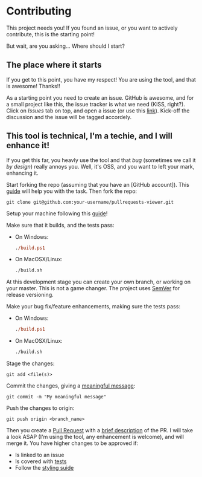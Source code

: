 # Contributing
This project needs you! If you found an issue, or you want to actively contribute, this is the starting point!

But wait, are you asking... Where should I start?

## The place where it starts
If you get to this point, you have my respect! You are using the tool, and that is awesome! Thanks!!

As a starting point you need to create an issue. GitHub is awesome, and for a small project like this, the issue tracker is what we need (KISS, right?).
Click on *Issues* tab on top, and open a issue (or use this [link][issues]). Kick-off the discussion and the issue will be tagged accordely.

## This tool is technical, I'm a techie, and I will enhance it!
If you get this far, you heavly use the tool and that *bug* (sometimes we call it *by design*) really annoys you. Well, it's OSS, and you want to left your mark, enhancing it.

Start forking the repo (assuming that you have an [GitHub account]). This [guide][forking_guide] will help you with the task.
Then fork the repo:

    git clone git@github.com:your-username/pullrequests-viewer.git
    
Setup your machine following this [guide][setup_guide]!

Make sure that it builds, and the tests pass:
- On Windows:
    ```ps
    ./build.ps1
    ```
- On MacOSX/Linux:
    ```sh
    ./build.sh
    ```

At this development stage you can create your own branch, or working on your master. This is not a game changer. The project uses [SemVer][semver] for release versioning.

Make your bug fix/feature enhancements, making sure the tests pass:
- On Windows:
    ```ps
    ./build.ps1
    ```
- On MacOSX/Linux:
    ```sh
    ./build.sh
    ```

Stage the changes:

    git add <file(s)>

Commit the changes, giving a [meaningful message][git_commit_messages]:

    git commit -m "My meaningful message"

Push the changes to origin:

    git push origin <branch_name>

Then you create a [Pull Request][pull_requests] with a [brief description][pr_description] of the PR. I will take a look ASAP (I'm using the tool, any enhancement is welcome), and will merge it. You have higher changes to be approved if:
- Is linked to an issue
- Is covered with [tests][tests]
- Follow the [styling suide][styling_guide]

[issues]: https://github.com/joaoasrosa/pullrequests-viewer/issues
[github_account]:https://github.com/join
[forking_guide]: https://help.github.com/articles/fork-a-repo/
[setup_guide]: TODO
[semver]: http://semver.org/
[git_commit_messages]: http://tbaggery.com/2008/04/19/a-note-about-git-commit-messages.html
[pull_requests]: https://help.github.com/articles/creating-a-pull-request/
[pr_description]: https://github.com/blog/1943-how-to-write-the-perfect-pull-request
[tests]: TODO
[styling_guide]: TODO
